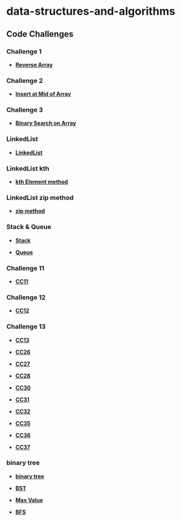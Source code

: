 # data-structures-and-algorithms

## Code Challenges
### Challenge 1
* **[Reverse Array](./DS_Array/README.md)**
### Challenge 2
* **[Insert at Mid of Array](./array-insert-shift/README.md)**
### Challenge 3
* **[Binary Search on Array](./array-binary-search/README.md)**
### LinkedList
* **[LinkedList](./LL2/README.md)**

### LinkedList kth
* **[kth Element method](./kth-element/README.md)**

### LinkedList zip method
* **[zip method](./zip/README.md)**


### Stack & Queue
* **[Stack](./stack/README.md)**

* **[Queue ](./queue/README.md)**

### Challenge 11

* **[CC11 ](./stack-queue-pseudo/README.md)**

### Challenge 12

* **[CC12 ](./animal/README.md)**

### Challenge 13

* **[CC13 ](./brackets/README.md)**

* **[CC26 ](./sorting/insertion/README.md)**

* **[CC27 ](./sorting/merge/README.md)**

* **[CC28 ](./sorting/Comparisons/app/src/main/java/comparisons/App.java)**

* **[CC30 ](./hashtable/README.md)**

* **[CC31 ](./repeated-word/README.md)**

* **[CC32 ](./hashtable/app/src/main/java/hashtable/intersection/README.md)**

* **[CC35 ](./graph/README.md)**

* **[CC36 ](./graph/READMEBFS.md)**

* **[CC37 ](./graph/READMETRIP.md)**

### binary tree

* **[binary tree ](./binary%20tree/README.md)**

* **[BST](./binary%20tree/README1.md)**

* **[Max Value](./binary%20tree/README2.md)**

* **[BFS](./binary%20tree/README3.md)**
